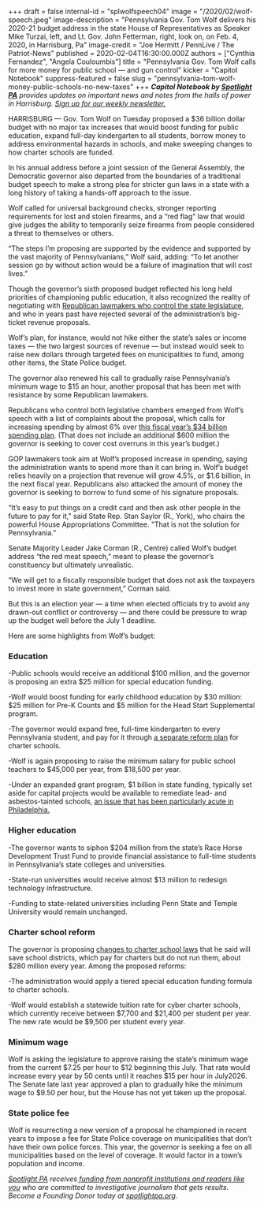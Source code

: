 +++
draft = false
internal-id = "splwolfspeech04"
image = "/2020/02/wolf-speech.jpeg"
image-description = "Pennsylvania Gov. Tom Wolf delivers his 2020-21 budget address in the state House of Representatives as Speaker Mike Turzai, left, and Lt. Gov. John Fetterman, right, look on, on Feb. 4, 2020, in Harrisburg, Pa"
image-credit = "Joe Hermitt / PennLive / The Patriot-News"
published = 2020-02-04T16:30:00.000Z
authors = ["Cynthia Fernandez", "Angela Couloumbis"]
title = "Pennsylvania Gov. Tom Wolf calls for more money for public school — and gun control"
kicker = "Capitol Notebook"
suppress-featured = false
slug = "pennsylvania-tom-wolf-money-public-schools-no-new-taxes"
+++
***Capitol Notebook by [Spotlight PA](https://lesspage.com/ "https\://lesspage.com/")** provides updates on important news and notes from the halls of power in Harrisburg. [Sign up for our weekly newsletter.](https://lesspage.com/newsletters "https\://lesspage.com/newsletters")*

HARRISBURG — Gov. Tom Wolf on Tuesday proposed a $36 billion dollar budget with no major tax increases that would boost funding for public education, expand full-day kindergarten to all students, borrow money to address environmental hazards in schools, and make sweeping changes to how charter schools are funded.

In his annual address before a joint session of the General Assembly, the Democratic governor also departed from the boundaries of a traditional budget speech to make a strong plea for stricter gun laws in a state with a long history of taking a hands-off approach to the issue.

Wolf called for universal background checks, stronger reporting requirements for lost and stolen firearms, and a “red flag” law that would give judges the ability to temporarily seize firearms from people considered a threat to themselves or others.

“The steps I’m proposing are supported by the evidence and supported by the vast majority of Pennsylvanians,” Wolf said, adding: “To let another session go by without action would be a failure of imagination that will cost lives.”

Though the governor’s sixth proposed budget reflected his long held priorities of championing public education, it also recognized the reality of negotiating with [Republican lawmakers who control the state legislature](https://www.inquirer.com/news/pennsylvania-legislature-democrats-2020-election-20191125.html "https\://www.inquirer.com/news/pennsylvania-legislature-democrats-2020-election-20191125.html"), and who in years past have rejected several of the administration’s big-ticket revenue proposals.

Wolf’s plan, for instance, would not hike either the state’s sales or income taxes — the two largest sources of revenue — but instead would seek to raise new dollars through targeted fees on municipalities to fund, among other items, the State Police budget.

<script src="https://lesspage.com/embed.js" async></script><div data-spl-embed-version="1" data-spl-src="https://lesspage.com/embeds/newsletter/"></div>

The governor also renewed his call to gradually raise Pennsylvania’s minimum wage to $15 an hour, another proposal that has been met with resistance by some Republican lawmakers.

Republicans who control both legislative chambers emerged from Wolf’s speech with a list of complaints about the proposal, which calls for increasing spending by almost 6% over [this fiscal year’s $34 billion spending plan](https://www.inquirer.com/news/tom-wolf-signs-budget-deal-20190628.html "https\://www.inquirer.com/news/tom-wolf-signs-budget-deal-20190628.html"). (That does not include an additional $600 million the governor is seeking to cover cost overruns in this year’s budget.)

GOP lawmakers took aim at Wolf’s proposed increase in spending, saying the administration wants to spend more than it can bring in. Wolf’s budget relies heavily on a projection that revenue will grow 4.5%, or $1.6 billion, in the next fiscal year. Republicans also attacked the amount of money the governor is seeking to borrow to fund some of his signature proposals.

“It’s easy to put things on a credit card and then ask other people in the future to pay for it," said State Rep. Stan Saylor (R., York), who chairs the powerful House Appropriations Committee. "That is not the solution for Pennsylvania.”

Senate Majority Leader Jake Corman (R., Centre) called Wolf’s budget address “the red meat speech,” meant to please the governor’s constituency but ultimately unrealistic.

“We will get to a fiscally responsible budget that does not ask the taxpayers to invest more in state government,” Corman said.

But this is an election year — a time when elected officials try to avoid any drawn-out conflict or controversy — and there could be pressure to wrap up the budget well before the July 1 deadline.

Here are some highlights from Wolf’s budget:

### Education

\-Public schools would receive an additional $100 million, and the governor is proposing an extra $25 million for special education funding.

\-Wolf would boost funding for early childhood education by $30 million: $25 million for Pre-K Counts and $5 million for the Head Start Supplemental program.

\-The governor would expand free, full-time kindergarten to every Pennsylvania student, and pay for it through [a separate reform plan](https://www.inquirer.com/news/charter-school-reform-pennsylvania-tom-wolf-budget-20200203.html "https\://www.inquirer.com/news/charter-school-reform-pennsylvania-tom-wolf-budget-20200203.html") for charter schools.

\-Wolf is again proposing to raise the minimum salary for public school teachers to $45,000 per year, from $18,500 per year.

\-Under an expanded grant program, $1 billion in state funding, typically set aside for capital projects would be available to remediate lead- and asbestos-tainted schools, [an issue that has been particularly acute in Philadelphia.](https://www.inquirer.com/news/inq/toxic-city-philadelphia-inquirer-investigation-lead-asbestos-schools-20170618.html "https\://www.inquirer.com/news/inq/toxic-city-philadelphia-inquirer-investigation-lead-asbestos-schools-20170618.html")

### Higher education

\-The governor wants to siphon $204 million from the state’s Race Horse Development Trust Fund to provide financial assistance to full-time students in Pennsylvania’s state colleges and universities.

\-State-run universities would receive almost $13 million to redesign technology infrastructure.

\-Funding to state-related universities including Penn State and Temple University would remain unchanged.

### Charter school reform

The governor is proposing [changes to charter school laws](https://www.inquirer.com/news/charter-school-reform-pennsylvania-tom-wolf-budget-20200203.html "https\://www.inquirer.com/news/charter-school-reform-pennsylvania-tom-wolf-budget-20200203.html") that he said will save school districts, which pay for charters but do not run them, about $280 million every year. Among the proposed reforms:

\-The administration would apply a tiered special education funding formula to charter schools.

\-Wolf would establish a statewide tuition rate for cyber charter schools, which currently receive between $7,700 and $21,400 per student per year. The new rate would be $9,500 per student every year.

### Minimum wage

Wolf is asking the legislature to approve raising the state’s minimum wage from the current $7.25 per hour to $12 beginning this July. That rate would increase every year by 50 cents until it reaches $15 per hour in July2026. The Senate late last year approved a plan to gradually hike the minimum wage to $9.50 per hour, but the House has not yet taken up the proposal.

### State police fee

Wolf is resurrecting a new version of a proposal he championed in recent years to impose a fee for State Police coverage on municipalities that don’t have their own police forces. This year, the governor is seeking a fee on all municipalities based on the level of coverage. It would factor in a town’s population and income.

*[Spotlight PA](https://lesspage.com/ "https\://lesspage.com/") receives[ funding from nonprofit institutions and readers like you](https://lesspage.com/support "https\://lesspage.com/support") who are committed to investigative journalism that gets results. Become a Founding Donor today at [spotlightpa.org](https://lesspage.com/ "https\://lesspage.com/").*
